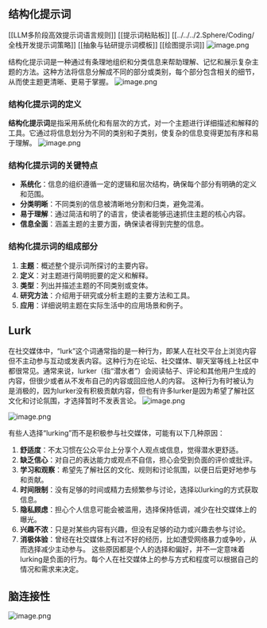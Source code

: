 ## 结构化提示词
[[LLM多阶段高效提示词语言规则]]
[[提示词粘贴板]]
[[../../../2.Sphere/Coding/全栈开发提示词策略]]
[[抽象与钻研提示词模板]]
[[绘图提示词]]
![image.png](https://cdn.jsdelivr.net/gh/duanbiao2000/BlogGallery@main/picture/20240609094814.png)


结构化提示词是一种通过有条理地组织和分类信息来帮助理解、记忆和展示复杂主题的方法。这种方法将信息分解成不同的部分或类别，每个部分包含相关的细节，从而使主题更清晰、更易于掌握。
![image.png](https://cdn.jsdelivr.net/gh/duanbiao2000/BlogGallery@main/picture/20240609094825.png)

### 结构化提示词的定义
**结构化提示词**是指采用系统化和有层次的方式，对一个主题进行详细描述和解释的工具。它通过将信息划分为不同的类别和子类别，使复杂的信息变得更加有序和易于理解。
![image.png](https://cdn.jsdelivr.net/gh/duanbiao2000/BlogGallery@main/picture/20240609094910.png)

### 结构化提示词的关键特点
- **系统化**：信息的组织遵循一定的逻辑和层次结构，确保每个部分有明确的定义和范围。
- **分类明晰**：不同类别的信息被清晰地分割和归类，避免混淆。
- **易于理解**：通过简洁和明了的语言，使读者能够迅速抓住主题的核心内容。
- **信息全面**：涵盖主题的主要方面，确保读者得到完整的信息。

### 结构化提示词的组成部分
1. **主题**：概述整个提示词所探讨的主要内容。
2. **定义**：对主题进行简明扼要的定义和解释。
3. **类型**：列出并描述主题的不同类别或变体。
4. **研究方法**：介绍用于研究或分析主题的主要方法和工具。
5. **应用**：详细说明主题在实际生活中的应用场景和例子。



## Lurk
在社交媒体中，“lurk”这个词通常指的是一种行为，即某人在社交平台上浏览内容但不主动参与互动或发表内容。这种行为在论坛、社交媒体、聊天室等线上社区中都很常见。通常来说，lurker（指“潜水者”）会阅读帖子、评论和其他用户生成的内容，但很少或者从不发布自己的内容或回应他人的内容。 这种行为有时被认为是消极的，因为lurker没有积极贡献内容，但也有许多lurker是因为希望了解社区文化和讨论氛围，才选择暂时不发表言论。
![image.png](https://cdn.jsdelivr.net/gh/duanbiao2000/BlogGallery@main/picture/20240609095007.png)


![image.png](https://cdn.jsdelivr.net/gh/duanbiao2000/BlogGallery@main/picture/20240609094944.png)

有些人选择“lurking”而不是积极参与社交媒体，可能有以下几种原因： 
1. **舒适度**：不太习惯在公众平台上分享个人观点或信息，觉得潜水更舒适。 
2. **缺乏信心**：对自己的表达能力或观点不自信，担心会受到负面的评价或批评。 
3. **学习和观察**：希望先了解社区的文化、规则和讨论氛围，以便日后更好地参与和贡献。 
4. **时间限制**：没有足够的时间或精力去频繁参与讨论，选择以lurking的方式获取信息。 
5. **隐私顾虑**：担心个人信息可能会被滥用，选择保持低调，减少在社交媒体上的曝光。 
6. **兴趣不浓**：只是对某些内容有兴趣，但没有足够的动力或兴趣去参与讨论。 
7. **消极体验**：曾经在社交媒体上有过不好的经历，比如遭受网络暴力或争吵，从而选择减少主动参与。 这些原因都是个人的选择和偏好，并不一定意味着lurking是负面的行为。每个人在社交媒体上的参与方式和程度可以根据自己的情况和需求来决定。

## 脑连接性
![image.png](https://cdn.jsdelivr.net/gh/duanbiao2000/BlogGallery@main/picture/20240609094656.png)





